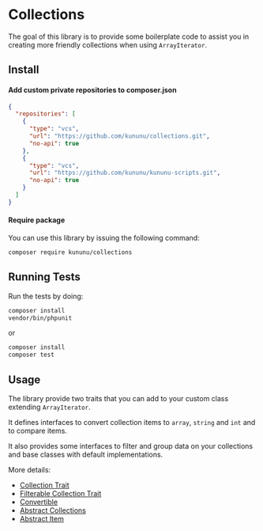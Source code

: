 # Collections

The goal of this library is to provide some boilerplate code to assist you in creating more friendly collections when
using `ArrayIterator`.

## Install

#### Add custom private repositories to composer.json

```json
{
  "repositories": [
    {
      "type": "vcs",
      "url": "https://github.com/kununu/collections.git",
      "no-api": true
    },
    {
      "type": "vcs",
      "url": "https://github.com/kununu/kununu-scripts.git",
      "no-api": true
    }
  ]
}
```

#### Require package

You can use this library by issuing the following command:

```bash
composer require kununu/collections
```

## Running Tests

Run the tests by doing:

```bash
composer install
vendor/bin/phpunit
```

or

```bash
composer install
composer test
```

## Usage

The library provide two traits that you can add to your custom class extending `ArrayIterator`.

It defines interfaces to convert collection items to `array`, `string` and `int` and to compare items.

It also provides some interfaces to filter and group data on your collections and base classes with default
implementations.

More details:

- [Collection Trait](docs/collection-trait.md)
- [Filterable Collection Trait](docs/filterable-collection-trait.md)
- [Convertible](docs/convertible.md)
- [Abstract Collections](docs/abstract-collections.md)
- [Abstract Item](docs/abstract-item.md)

